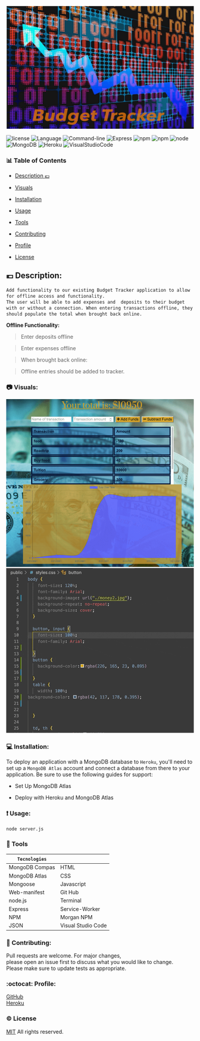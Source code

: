 
 <img src ="./public/tracker-2.png">


![license](https://img.shields.io/badge/license-MIT-blue.svg)
![Language](https://img.shields.io/badge/Languages-HTML,CSS,Jquery,Nodes-violet.svg)
![Command-line](https://img.shields.io/badge/Command-line-blueviolet.svg)
![Express](https://img.shields.io/badge/Express-turquoise.svg)
![npm](https://img.shields.io/badge/npm-red.svg)
![npm](https://img.shields.io/badge/npm-install-grey.svg)
![node](https://img.shields.io/badge/node-green.svg)
![MongoDB](https://img.shields.io/badge/MongoDB-yellow.svg)
![Heroku](https://img.shields.io/badge/Heroku-orange.svg)
![VisualStudioCode](https://img.shields.io/badge/VSC-darkblue.svg) 


### :bar_chart: Table of Contents 

- [Description :euro:](#Description-)

- [Visuals](#Visuals)

* [Installation](#Installations)

* [Usage](#Usage)

* [Tools](#Tools)

* [Contributing](#Contributing)

* [Profile](#Profile)

* [License](#License)



## :euro: Description:
```
Add functionality to our existing Budget Tracker application to allow for offline access and functionality.
The user will be able to add expenses and  deposits to their budget with or without a connection. When entering transactions offline, they should populate the total when brought back online.
```

**Offline Functionality:**


> Enter deposits offline 

> Enter expenses offline

> When brought back online:

>Offline entries should be added to tracker.

### :camera: Visuals:

![image](./public/picture.png) <br>
![Giphy](./public/gif-min.gif)


### :computer: Installation:

To deploy an application with a MongoDB database to `Heroku`, you'll need to set up a `MongoDB Atlas` account and connect a database from there to your application. Be sure to use the following guides for support:

- Set Up MongoDB Atlas

- Deploy with Heroku and MongoDB Atlas


### :exclamation: Usage:

`node server.js`


### :floppy_disk: Tools

``Tecnologies``  |                    |
---------------- | -------------------| 
MongoDB Compas   | HTML               |
MongoDB Atlas    | CSS                |
Mongoose         | Javascript         |       
Web-manifest     | Git Hub            |
node.js          | Terminal           |
Express          | Service-Worker     |
NPM              | Morgan NPM         |
JSON             | Visual Studio Code |
      

### :wave: Contributing:

Pull requests are welcome. For major changes,<br>
please open an issue first to discuss what you would like to change.<br>
Please make sure to update tests as appropriate.


### :octocat: Profile:

[GitHub](https://github.com/adpir/Progressive-Budget)<br>
[Heroku](https://stark-waters-65434.herokuapp.com/)


### :copyright: License

[MIT](https://github.com/adpir/Progressive-Budget/blob/main/LICENSE) All rights reserved.
